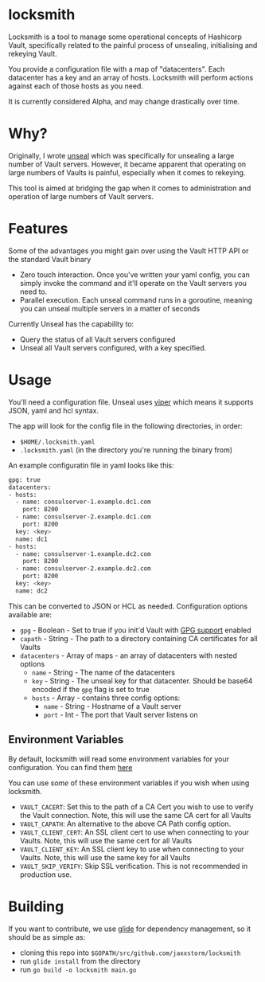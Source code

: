 # locksmith

Locksmith is a tool to manage some operational concepts of Hashicorp Vault, specifically related to the painful process of unsealing, initialising and rekeying Vault.

You provide a configuration file with a map of "datacenters". Each datacenter has a key and an array of hosts. Locksmith will perform actions against each of those hosts as you need.

It is currently considered Alpha, and may change drastically over time.

# Why?

Originally, I wrote [unseal](https://github.com/jaxxstorm/unseal) which was specifically for unsealing a large number of Vault servers. However, it became apparent that operating on large numbers of Vaults is painful, especially when it comes to rekeying.

This tool is aimed at bridging the gap when it comes to administration and operation of large numbers of Vault servers.

# Features

Some of the advantages you might gain over using the Vault HTTP API or the standard Vault binary

- Zero touch interaction. Once you've written your yaml config, you can simply invoke the command and it'll operate on the Vault servers you need to.
- Parallel execution. Each unseal command runs in a goroutine, meaning you can unseal multiple servers in a matter of seconds

Currently Unseal has the capability to:

- Query the status of all Vault servers configured
- Unseal all Vault servers configured, with a key specified.

# Usage

You'll need a configuration file. Unseal uses [viper](https://github.com/spf13/viper) which means it supports JSON, yaml and hcl syntax.

The app will look for the config file in the following directories, in order:

 - `$HOME/.locksmith.yaml`
 - `.locksmith.yaml` (in the directory you're running the binary from)

An example configuratin file in yaml looks like this:

```bash
gpg: true
datacenters:
- hosts:
  - name: consulserver-1.example.dc1.com
    port: 8200
  - name: consulserver-2.example.dc1.com
    port: 8200
  key: <key>
  name: dc1
- hosts:
  - name: consulserver-1.example.dc2.com
    port: 8200
  - name: consulserver-2.example.dc2.com
    port: 8200
  key: <key>
  name: dc2
```

This can be converted to JSON or HCL as needed. Configuration options available are:

 - `gpg` - Boolean - Set to true if you init'd Vault with [GPG support](https://www.vaultproject.io/docs/concepts/pgp-gpg-keybase.html) enabled
 - `capath` - String - The path to a directory containing CA certificates for all Vaults
 - `datacenters` - Array of maps - an array of datacenters with nested options
   - `name` - String - The name of the datacenters
   - `key` - String - The unseal key for that datacenter. Should be base64 encoded if the `gpg` flag is set to true
   - `hosts` - Array - contains three config options:
     - `name` - String - Hostname of a Vault server
     - `port` - Int - The port that Vault server listens on

## Environment Variables

By default, locksmith will read some environment variables for your configuration. You can find them [here](https://www.vaultproject.io/docs/commands/environment.html)

You can use _some_ of these environment variables if you wish when using locksmith.

 - `VAULT_CACERT`: Set this to the path of a CA Cert you wish to use to verify the Vault connection. Note, this will use the same CA cert for all Vaults
 - `VAULT_CAPATH`: An alternative to the above CA Path config option.
 - `VAULT_CLIENT_CERT`: An SSL client cert to use when connecting to your Vaults. Note, this will use the same cert for all Vaults
 - `VAULT_CLIENT_KEY`: An SSL client key to use when connecting to your Vaults. Note, this will use the same key for all Vaults
 - `VAULT_SKIP_VERIFY`: Skip SSL verification. This is not recommended in production use.

# Building

If you want to contribute, we use [glide](https://glide.sh/) for dependency management, so it should be as simple as:

 - cloning this repo into `$GOPATH/src/github.com/jaxxstorm/locksmith`
 - run `glide install` from the directory
 - run `go build -o locksmith main.go`



